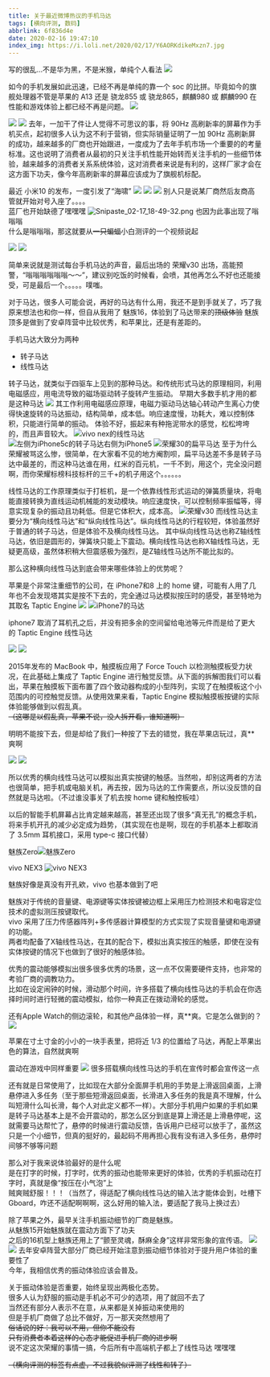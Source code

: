 ```yaml
---
title: 关于最近微博热议的手机马达
tags: [横向评测, 数码]
abbrlink: 6f836d4e
date: 2020-02-16 19:47:10
index_img: https://i.loli.net/2020/02/17/Y6AORKdikeMxzn7.jpg
---
```


写的很乱...不是华为黑，不是米猴，单纯个人看法
![](https://i.loli.net/2020/02/17/Bx1jAwPtdhYCTRs.jpg)

如今的手机发展如此迅速，已经不再是单纯的靠一个 soc 的比拼。毕竟如今的旗舰处理器不管是苹果的 A13 还是 骁龙855 或 骁龙865，麒麟980 或 麒麟990 在性能和游戏体验上都已经不再是问题。<!--more-->
![](https://i.loli.net/2020/02/17/CK98tiamP4hcJEf.png)

![](https://i.loli.net/2020/02/17/GtFBOpXaDPHMh6z.jpg)
![](https://i.loli.net/2020/02/17/4MKBk75XbytDH3S.jpg)
去年，一加干了件让人觉得不可思议的事，将 90Hz 高刷新率的屏幕作为手机买点，起初很多人认为这不利于营销，但实际销量证明了一加 90Hz 高刷新屏的成功，越来越多的厂商也开始跟进，一度成为了去年手机市场一个重要的的考量标准。这也说明了消费者从最初的只关注手机性能开始转而关注手机的一些细节体验，越来越多的消费者关系系统体验，这对消费者来说是有利的，这样厂家才会在这方面下功夫，像今年高刷新率的屏幕应该成为了旗舰机标配。  

最近 小米10 的发布，一度引发了“海啸”
![](https://i.loli.net/2020/02/17/9u7hCQfNyOwbopJ.png)
![](https://i.loli.net/2020/02/17/F6QG4TyBMu1tHNg.jpg)
![](https://i.loli.net/2020/02/17/fzyh372eJKdiOYA.jpg)
别人只是说某厂商然后友商高管就开始对号入座了。。。。  
蓝厂也开始缺德了嘿嘿嘿
![Snipaste_02-17_18-49-32.png](https://i.loli.net/2020/02/17/sMbcTpmWy5N3Sw4.png)
也因为此事出现了嗡嗡嗡  
什么是嗡嗡嗡，那这就要从~~一只蝙蝠~~小白测评的一个视频说起 

![](https://i.loli.net/2020/02/17/Cx61Y5DerVmkgRM.jpg)
![](https://i.loli.net/2020/02/17/qTS4IKcWjgPrUhb.png)


简单来说就是测试每台手机马达的声音，最后出场的 荣耀v30 出场，高能预警，“嗡嗡嗡嗡嗡嗡～～”，建议别吃饭的时候看，会喷，其他再怎么不好也还能接受，可是最后一个。。。。。噗嗤。

对于马达，很多人可能会说，再好的马达有什么用，我还不是到手就关了，巧了我原来想法也和你一样，但自从我用了 魅族16，体验到了马达带来的~~顶级体验~~
魅族顶多是做到了安卓阵营中比较优秀，和苹果比，还是有差距的。

手机马达大致分为两种
- 转子马达
- 线性马达

转子马达，就类似于四驱车上见到的那种马达。和传统形式马达的原理相同，利用电磁感应，用电流导致的磁场驱动转子旋转产生振动。
早期大多数手机才用的都是这种马达
![](https://i.loli.net/2020/02/17/q2Kk59diWJSCGZf.jpg)
其工作利用电磁感应原理，电磁力驱动马达轴心转动产生离心力使得快速旋转的马达振动，结构简单，成本低。响应速度慢，功耗大，难以控制体积，只能进行简单的振动。
体验不好，振起来有种拖泥带水的感觉，松松垮垮的，而且声音较大。
![vivo nex的线性马达](https://i.loli.net/2020/02/17/jl5coBGHMVqY7Rw.jpg)
![左侧为iPhone5c的转子马达右侧为iPhone5](https://i.loli.net/2020/02/17/MJ2lEGsqZRHDNQV.jpg)
![荣耀30的扁平马达](https://i.loli.net/2020/02/17/kzQuwfgmElnRJeW.jpg)
至于为什么荣耀被骂这么惨，很简单，在大家看不见的地方阉割呗，扁平马达差不多是转子马达中最差的，而这种马达谁在用，红米的百元机，一千不到，用这个，完全没问题啊，而你荣耀标榜科技标杆的三千+的机子用这个。。。。。。

线性马达的工作原理类似于打桩机，是一个依靠线性形式运动的弹簧质量块，将电能直接转换为直线运动机械能的发动模块。响应速度快，可以控制频率振幅等，得意实现复杂的振动且功耗低。但是它体积大，成本高。
![荣耀v30](https://i.loli.net/2020/02/17/9XruOTbmkQNwHq5.jpg)
而线性马达主要分为“横向线性马达”和“纵向线性马达”。纵向线性马达的行程较短，体验虽然好于普通的转子马达，但是体验不及横向线性马达。
其中纵向线性马达也称Z轴线性马达，依旧是圆形的，弹簧块只能上下震动。横向线性马达也称X轴线性马达，无疑更高级，虽然体积稍大但震感极为强烈，是Z轴线性马达所不能比拟的。

那么这种横向线性马达到底会带来哪些体验上的优势呢？

苹果是个非常注重细节的公司，在 iPhone7和8 上的 home 键，可能有人用了几年也不会发现塔其实是按不下去的，完全通过马达模拟按压时的感受，甚至特地为其取名 Taptic Engine
![](https://i.loli.net/2020/02/17/RC8dPpDsMFnA7xI.jpg)
![iPhone7的马达](https://i.loli.net/2020/02/17/l4sQIwdYVzSFrPt.jpg)

iphone7 取消了耳机孔之后，并没有把多余的空间留给电池等元件而是给了更大的 Taptic Engine 线性马达

![](https://i.loli.net/2020/02/17/gEPDS7diCTvs9F8.jpg)
![](https://i.loli.net/2020/02/17/FSJRhUlgDceHBnM.jpg)

2015年发布的 MacBook 中，触摸板应用了 Force Touch 以检测触摸板受力状况，在此基础上集成了 Taptic Engine 进行触觉反馈。从下面的拆解图我们可以看出，苹果在触摸板下面布置了四个致动器构成的小型阵列，实现了在触摸板这个小范围内的可控触觉反馈。从使用效果来看，Taptic Engine 模拟触摸板按键的实际体验能够做到以假乱真。
~~（这哪是以假乱真，苹果不说，没人拆开看，谁知道啊）~~

明明不能按下去，但是却给了我们一种按了下去的错觉，我在苹果店玩过，真**爽啊

![](https://i.loli.net/2020/02/17/ck9vbFuQAXr4gq8.jpg)
![](https://i.loli.net/2020/02/17/Us7wQpzC8W9KHIh.jpg)

所以优秀的横向线性马达可以模拟出真实按键的触感。当然啦，却别这两者的方法也很简单，把手机或电脑关机，再去按，因为马达的工作需要点，所以没反馈的自然就是马达啦。（不过谁没事关了机去按 home 键和触控板哇）

以后的智能手机屏幕占比肯定越来越高，甚至还出现了很多“真无孔”的概念手机，将来手机开孔的减少必定成为趋势，（其实现在也是啊，现在的手机基本上都取消了 3.5mm 耳机接口，采用 type-c 接口代替）

魅族Zero![魅族Zero](https://i.loli.net/2020/02/17/uU4lMiAENhjzoXq.jpg)

vivo NEX3
![vivo NEX3](https://i.loli.net/2020/02/17/bMQKnZ9qSJ6FYI2.jpg)

魅族好像是真没有开孔欸，vivo 也基本做到了吧

魅族对于传统的音量键、电源键等实体按键被边框上采用压力检测技术和电容定位技术的虚拟测压按键取代。  
vivo 采用了压力传感器阵列+多传感器计算模型的方式实现了实现音量键和电源键的功能。  
两者均配备了X轴线性马达，在其的配合下，模拟出真实按压的触感，即使在没有实体按键的情况下也做到了很好的触感体验。

优秀的震动能够模拟出很多很多优秀的场景，这一点不仅需要硬件支持，也非常的考验厂商的调教功力。  
比如在设定闹钟的时候，滑动那个时间，许多搭载了横向线性马达的手机会在你选择时间时进行轻微的震动模拟，给你一种真正在拨动滑轮的感觉。

还有Apple Watch的侧边滚轮，和其他产品体验一样，真**爽。它是怎么做到的？
![](https://i.loli.net/2020/02/17/dFB9ICQAylXh1Su.jpg)

苹果在寸土寸金的小小的一块手表里，把将近 1/3 的位置给了马达，再配上苹果出色的算法，自然就爽啊

震动在游戏中同样重要
![](https://i.loli.net/2020/02/17/791rJpMBokHEahY.jpg)
很多搭载横向线性马达的手机在宣传时都会宣传这一点

还有就是日常使用了，比如现在大部分全面屏手机用的手势是上滑返回桌面，上滑悬停进入多任务（至于那些短滑返回桌面，长滑进入多任务的我是真不理解，什么叫短滑什么叫长滑，每个人对此定义都不一样）。大部分手机用户如果的手机如果是转子马达基本上是不会开震动的，那怎么区分到底是算上滑还是上滑悬停呢，这就需要马达帮忙了，悬停的时候进行震动反馈，告诉用户已经可以放手了，虽然这只是一个小细节，但真的挺好的，最起码不用再担心我有没有进入多任务，悬停时间够不够等问题

那么对于我来说体验最好的是什么呢  
是在打字的时候，打字时，优秀的振动也能带来更好的体验，优秀的手机振动在打字时，真就是像“按压在小气泡”上  
贼爽贼舒服！！！（当然了，得适配了横向线性马达的输入法才能体会到，吐槽下 Gboard，咋还不适配啊啊啊，这么好用的输入法，要适配了我马上换过去）

除了苹果之外，最早关注手机振动细节的厂商是魅族。  
从魅族15开始魅族就在震动方面下了功夫  
之后的16机型上魅族还用上了“颤至灵魂，酥麻全身”这样非常形象的宣传语。
![](https://i.loli.net/2020/02/17/PRz2eqCLc1h587l.jpg)
![](https://i.loli.net/2020/02/17/Y6AORKdikeMxzn7.jpg)
去年安卓阵营大部分厂商已经开始注意到振动细节体验对于提升用户体验的重要性了  
今年，我相信优秀的振动体验应该会普及。

关于振动体验是否重要，始终呈现出两极化态势。  
很多人认为舒服的振动是手机必不可少的选项，用了就回不去了  
当然还有部分人表示不在意，从来都是关掉振动来使用的  
但是手机厂商做了总比不做好，万一那天突然想用了  
~~俗话说的好：我可以不用，但你不能没有~~  
~~只有消费者本着这样的心态才能促进手机厂商的进步啊~~  
说不定这次荣耀的事情一搞，今后所有中高端机子都上了线性马达 嘿嘿嘿

~~（横向评测的标签有点虚，不过我貌似评测了线性和转子）~~